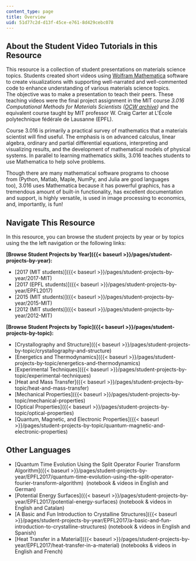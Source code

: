 ```yaml
---
content_type: page
title: Overview
uid: 51d77c2d-d13f-45ce-e761-8d429cebc078
---
```


About the Student Video Tutorials in this Resource
--------------------------------------------------

This resource is a collection of student presentations on materials science topics. Students created short videos using [Wolfram Mathematica](https://www.wolfram.com/mathematica/) software to create visualizations with supporting well-narrated and well-commented code to enhance understanding of various materials science topics. The objective was to make a presentation to teach their peers. These teaching videos were the final project assignment in the MIT course _3.016 Computational Methods for Materials Scientists ([OCW archive](/courses/3-016-mathematics-for-materials-scientists-and-engineers-fall-2005))_ and the equivalent course taught by MIT professor W. Craig Carter at L'École polytechnique fédérale de Lausanne (EPFL).

Course 3.016 is primarily a practical survey of mathematics that a materials scientist will find useful. The emphasis is on advanced calculus, linear algebra, ordinary and partial differential equations, interpreting and visualizing results, and the development of mathematical models of physical systems. In parallel to learning mathematics skills, 3.016 teaches students to use Mathematica to help solve problems.

Though there are many mathematical software programs to choose from (Python, Matlab, Maple, NumPy, and Julia are good languages too), 3.016 uses Mathematica because it has powerful graphics, has a tremendous amount of built-in functionality, has excellent documentation and support, is highly versatile, is used in image processing to economics, and, importantly, is fun!

Navigate This Resource
----------------------

In this resource, you can browse the student projects by year or by topics using the the left navigation or the following links:

**[Browse Student Projects by Year]({{< baseurl >}}/pages/student-projects-by-year):**

*   [2017 (MIT students)]({{< baseurl >}}/pages/student-projects-by-year/2017-MIT)
*   [2017 (EPFL students)]({{< baseurl >}}/pages/student-projects-by-year/EPFL2017)
*   [2015 (MIT students)]({{< baseurl >}}/pages/student-projects-by-year/2015-MIT)
*   [2012 (MIT students)]({{< baseurl >}}/pages/student-projects-by-year/2012-MIT)

**[Browse Student Projects by Topic]({{< baseurl >}}/pages/student-projects-by-topic):**

*   [Crystallography and Structure]({{< baseurl >}}/pages/student-projects-by-topic/crystallography-and-structure)
*   [Energetics and Thermodynamics]({{< baseurl >}}/pages/student-projects-by-topic/energetics-and-thermodynamics)
*   [Experimental Techniques]({{< baseurl >}}/pages/student-projects-by-topic/experimental-techniques)
*   [Heat and Mass Transfer]({{< baseurl >}}/pages/student-projects-by-topic/heat-and-mass-transfer)
*   [Mechanical Properties]({{< baseurl >}}/pages/student-projects-by-topic/mechanical-properties)
*   [Optical Properties]({{< baseurl >}}/pages/student-projects-by-topic/optical-properties)
*   [Quantum, Magnetic, and Electronic Properties]({{< baseurl >}}/pages/student-projects-by-topic/quantum-magnetic-and-electronic-properties)

Other Languages
---------------

*   [Quantum Time Evolution Using the Split Operator Fourier Transform Algorithm]({{< baseurl >}}/pages/student-projects-by-year/EPFL2017/quantum-time-evolution-using-the-split-operator-fourier-transform-algorithm)  (notebook & videos in English and German)
*   [Potential Energy Surfaces]({{< baseurl >}}/pages/student-projects-by-year/EPFL2017/potential-energy-surfaces)﻿ (notebook & videos in English and Catalan)
*   [A Basic and Fun Introduction to Crystalline Structures]({{< baseurl >}}/pages/student-projects-by-year/EPFL2017/a-basic-and-fun-introduction-to-crystalline-structures)﻿ (notebook & videos in English and Spanish)
*   [Heat Transfer in a Material]({{< baseurl >}}/pages/student-projects-by-year/EPFL2017/heat-transfer-in-a-material)﻿ (notebooks & videos in English and French)